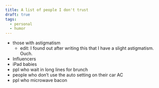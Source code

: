 ```yaml
---
title: A list of people I don't trust
draft: true
tags:
  - personal
  - humor
---
```

* those with astigmatism
	* edit: I found out after writing this that I have a slight astigmatism. Ouch.
* Influencers
* iPad babies
* ppl who wait in long lines for brunch
* people who don’t use the auto setting on their car AC
* ppl who microwave bacon